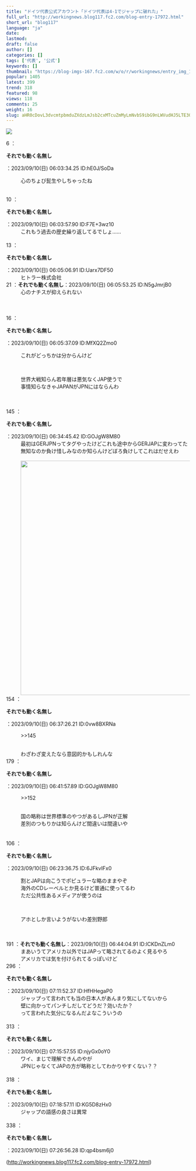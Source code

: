 ```yaml
---
title: "ドイツ代表公式アカウント「ドイツ代表は4-1でジャップに破れた」"
full_url: "http://workingnews.blog117.fc2.com/blog-entry-17972.html"
short_url: "blog117"
language: "ja"
date: 
lastmod: 
draft: false
author: []
categories: []
tags: ['代表', '公式']
keywords: []
thumbnail: "https://blog-imgs-167.fc2.com/w/o/r/workingnews/entry_img_17972.jpg"
popular: 1405
latest: 399
trend: 318
featured: 98
views: 118
comments: 25
weight: 16
slug: aHR0cDovL3dvcmtpbmduZXdzLmJsb2cxMTcuZmMyLmNvbS9ibG9nLWVudHJ5LTE3OTcyLmh0bWw=
---
```


![](https://blog-imgs-167.fc2.com/w/o/r/workingnews/entry_img_17972.jpg)

<dl class='thread'><dt>6 ：<p><b>それでも動く名無し</b></p>：2023/09/10(日) 06:03:34.25 ID:hE0J/SoDa <br></dt><dd><p>心のちょび髭生やしちゃったね</p> <br><dd> </dd></dd><dt>10 ：<p><b>それでも動く名無し</b></p>：2023/09/10(日) 06:03:57.90 ID:F7E+3wz10 <br></dt><dd>これもう過去の歴史繰り返してるでしょ…… <br><dd><br> </dd></dd><dt>13 ：<p><b>それでも動く名無し</b></p>：2023/09/10(日) 06:05:06.91 ID:Uarx7DF50 <br></dt><dd>ヒトラー株式会社 <br><dd> </dd></dd><dt>21 ：<b>それでも動く名無し</b>：2023/09/10(日) 06:05:53.25 ID:N5gJmrjB0 <br></dt><dd>心のナチスが抑えられない <br><dd> <dd><br><br> <br></dd></dd></dd><dt>16 ：<p><b>それでも動く名無し</b></p>：2023/09/10(日) 06:05:37.09 ID:MfXQ2Zmo0 <br></dt><dd><p>これがどっちかは分からんけど</p> <br><dd><p>世界大戦知らん若年層は悪気なくJAP使うで <br>事情知らなきゃJAPANがJPNにはならんわ</p> <br><dd><br> </dd></dd></dd><dt>145 ：<p><b>それでも動く名無し</b></p>：2023/09/10(日) 06:34:45.42 ID:GOJgW8M80 <br></dt><dd>最初はGERJPNってタグやったけどこれも途中からGERJAPに変わってた <br>無知なのか負け惜しみなのか知らんけどぼろ負けしてこれはだせえわ <br><dd><br><a href='https://blog-imgs-167.fc2.com/w/o/r/workingnews/hQd79LR.jpg' target='_blank'><img border='0' alt='' src='https://blog-imgs-167.fc2.com/w/o/r/workingnews/hQd79LRs.jpg' width='468' height='640'></a> <br><dd> <dd> </dd></dd></dd></dd><dt>154 ：<p><b>それでも動く名無し</b></p>：2023/09/10(日) 06:37:26.21 ID:0vw8BXRNa <br></dt><dd><p>>>145</p> <br>わざわざ変えたなら意図的かもしれんな <dd> <dd> </dd></dd></dd><dt>179 ：<p><b>それでも動く名無し</b></p>：2023/09/10(日) 06:41:57.89 ID:GOJgW8M80 <br></dt><dd><p>>>152</p> <br>国の略称は世界標準のやつがあるしJPNが正解 <br>差別のつもりかは知らんけど間違いは間違いや <br><dd><br><br> </dd></dd><dt>106 ：<p><b>それでも動く名無し</b></p>：2023/09/10(日) 06:23:36.75 ID:6JFkvIFx0 <br></dt><dd><p>割とJAPは向こうでポピュラーな略のままやぞ <br>海外のCDレーベルとか見るけど普通に使ってるわ <br>ただ公共性あるメディアが使うのは</p> <br><dd><p>アホとしか言いようがないわ差別野郎</p> <br><dd><br> </dd></dd></dd><dt>191 ：<b>それでも動く名無し</b>：2023/09/10(日) 06:44:04.91 ID:lCKDnZLm0 <br></dt><dd>まあいうてアメリカ以外ではJAPって略されてるのよく見るやろ <br>アメリカでは気を付けられてるっぽいけど <br> </dd><dt>296 ：<p><b>それでも動く名無し</b></p>：2023/09/10(日) 07:11:52.37 ID:HfHHegaP0 <br></dt><dd>ジャップって言われても当の日本人があんまり気にしてないから <br>壁に向かってパンチしだしてどうだ？効いたか？ <br>って言われた気分になるんだよなこういうの <br><dd><br> </dd></dd><dt>313 ：<p><b>それでも動く名無し</b></p>：2023/09/10(日) 07:15:57.55 ID:njyGx0oY0 <br></dt><dd>ワイ、まじで理解できんのやが <br>JPNじゃなくてJAPの方が略称としてわかりやすくない？？ <br><dd><br> </dd></dd><dt>318 ：<p><b>それでも動く名無し</b></p>：2023/09/10(日) 07:18:57.11 ID:KG5D8zHx0 <br></dt><dd>ジャップの語感の良さは異常 <br><dd><br> </dd></dd><dt>338 ：<p><b>それでも動く名無し</b></p>：2023/09/10(日) 07:26:56.28 ID:qp4bsm6j0 <br></dt></dl> 

(http://workingnews.blog117.fc2.com/blog-entry-17972.html)
